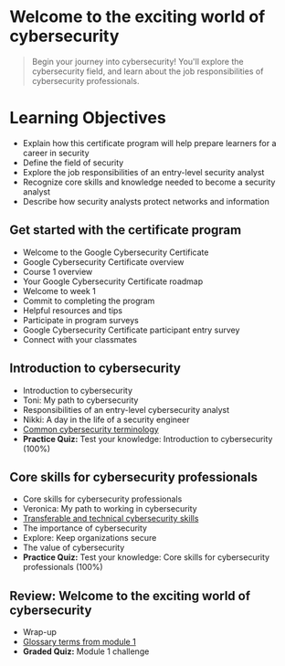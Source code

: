 # Welcome to the exciting world of cybersecurity
> Begin your journey into cybersecurity! You'll explore the cybersecurity field, and learn about the job responsibilities of cybersecurity professionals.

# Learning Objectives
- Explain how this certificate program will help prepare learners for a career in security
- Define the field of security
- Explore the job responsibilities of an entry-level security analyst
- Recognize core skills and knowledge needed to become a security analyst
- Describe how security analysts protect networks and information

## Get started with the certificate program
- Welcome to the Google Cybersecurity Certificate
- Google Cybersecurity Certificate overview
- Course 1 overview
- Your Google Cybersecurity Certificate roadmap
- Welcome to week 1
- Commit to completing the program
- Helpful resources and tips
- Participate in program surveys
- Google Cybersecurity Certificate participant entry survey
- Connect with your classmates
## Introduction to cybersecurity
- Introduction to cybersecurity
- Toni: My path to cybersecurity
- Responsibilities of an entry-level cybersecurity analyst
- Nikki: A day in the life of a security engineer
- [Common cybersecurity terminology](https://github.com/KailaniBailey/Google-Cybersecurity-Professional-Certificate/tree/main/Course%201:%20Foundations%20of%20cybersecurity/Week%201:%20Welcome%20to%20the%20exciting%20world%20of%20cybersecurity/Common%20cybersecurity%20terminology)
- **Practice Quiz:** Test your knowledge: Introduction to cybersecurity (100%)
## Core skills for cybersecurity professionals
- Core skills for cybersecurity professionals
- Veronica: My path to working in cybersecurity
- [Transferable and technical cybersecurity skills](https://github.com/KailaniBailey/Google-Cybersecurity-Professional-Certificate/tree/main/Course%201:%20Foundations%20of%20cybersecurity/Week%201:%20Welcome%20to%20the%20exciting%20world%20of%20cybersecurity/Transferable%20and%20technical%20cybersecurity%20skills)
- The importance of cybersecurity
- Explore: Keep organizations secure
- The value of cybersecurity
- **Practice Quiz:** Test your knowledge: Core skills for cybersecurity professionals (100%)
## Review: Welcome to the exciting world of cybersecurity
- Wrap-up
- [Glossary terms from module 1](https://github.com/KailaniBailey/Google-Cybersecurity-Professional-Certificate/blob/main/Course%201%3A%20Foundations%20of%20cybersecurity/Week%201%3A%20Welcome%20to%20the%20exciting%20world%20of%20cybersecurity/Course%201%20glossary.pdf)
- **Graded Quiz:** Module 1 challenge
